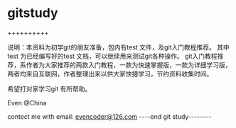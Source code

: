 # gitstudy
++++++++++

说明：本资料为初学git的朋友准备，包内有test 文件，及git入门教程推荐。
其中test 为已经编写好的test 文档，可以继续用来测试git各种操作。
git入门教程推荐，系作者为大家推荐的两款入门教程，一款为快速掌握版，一款为详细学习版，两者均来自互联网，作者整理出来以供大家快捷学习，节约资料收集时间。

希望打对家学习git 有所帮助。

Even @China

contect me with email: evencoder@126.com
----end git study--------

